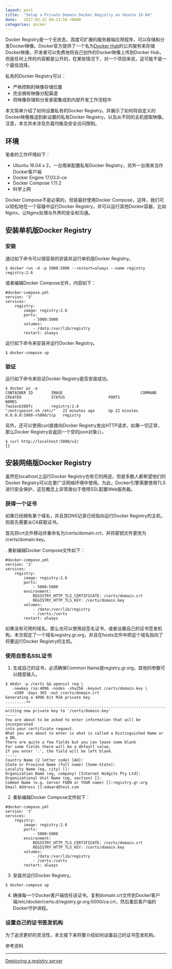 ```yaml
---
layout: post
title:  "Setup a Private Domain Docker Registry on Ubuntu 16.04"
date:   2017-03-22 09:23:59 +0800
categories: docker
---
```

Docker Registry是一个无状态，高度可扩展的服务器端应用程序，可以存储和分发Docker映像。Docker官方提供了一个名为[Docker Hub](https://hub.docker.com/)的公共服务来存储Docker映像，开发者可以免费地将自己创作的Docker映像上传到Docker Hub，但是任何上传的内容都是公开的，在某些情况下，对一个项目来说，这可能不是一个最佳选择。

私有的Docker Registry可以：
* 严格控制的映像存储位置
* 完全拥有映像分配渠道
* 将映像存储和分发紧密集成到内部开发工作流程中

本文简单介绍了如何设置私有的Docker Registry，并展示了如何将自定义的Docker映像推送到新设置的私有Docker Registry，以及从不同的主机提取映像。注意，本文并未涉及负载均衡及安全访问限制。

环境
---------------------
笔者的工作环境如下：
* Ubuntu 16.04 x 2，一台用来配置私有Docker Registry，另外一台用来当作Docker客户端
* Docker Engine 17.03.0-ce
* Docker Compose 1.11.2
* 科学上网

Docker Compose不是必需的，但是最好使用Docker Compose，这样，我们可以轻松地在一个容器中运行Docker Registry，并可以运行其他Docker容器，比如Nginx，让Nginx处理与外界的安全和沟通。 

安装单机版Docker Registry
-------------------------------
### 安装
通过如下命令可以很容易的安装并运行单机版Docker Registry。
~~~
$ docker run -d -p 5000:5000 --restart=always --name registry registry:2.6
~~~

或者编辑Docker Compose文件，内容如下：
~~~
#docker-compose.yml
version: '3'
services:
    registry:
        image: registry:2.6
        ports:
            - 5000:5000
        volumes:
            - /data:/var/lib/registry
        restart: always
~~~

运行如下命令来安装并运行Docker Registry。
~~~
$ docker-compose up
~~~

### 验证

运行如下命令来验证Docker Registry是否安装成功。
~~~
$ docker ps -a
CONTAINER ID        IMAGE                                  COMMAND                  CREATED             STATUS                   PORTS                    NAMES
7aa1ecb388fc        registry:2.6                           "/entrypoint.sh /etc/"   22 minutes ago      Up 22 minutes            0.0.0.0:5000->5000/tcp   registry
~~~

另外，还可以使用curl直接向Docker Registry发出HTTP请求，如果一切正常，那么Docker Registry会返回一个空的json对象`{}`。
~~~
$ curl http://localhost:5000/v2/
{}
~~~

安装网络版Docker Registry
-------------------------
虽然在localhost上运行Docker Registry也有它的用途，但是多数人都希望他们的Docker Registry可以在更广泛网络环境中使用。为此，Docker引擎需要使用TLS进行安全保护，这在概念上非常类似于使用SSL配置Web服务器。

### 获得一个证书
如果已经拥有某个域名，并且其DNS记录已经指向运行Docker Registry的主机，则首先需要从CA获取证书。

首先将crt文件移动并重命名为/certs/domain.crt，并将密钥文件更改为 /certs/domain.key。

. 重新编辑Docker Compose文件如下：
~~~
#docker-compose.yml
version: '3'
services:
    registry:
        image: registry:2.6
        ports:
            - 5000:5000
        environment:
            REGISTRY_HTTP_TLS_CERTIFICATE: /certs/domain.crt
            REGISTRY_HTTP_TLS_KEY: /certs/domain.key
        volumes:
            - /data:/var/lib/registry
            - /certs:/certs
        restart: always
~~~


如果没有可用的域名，那么也可以使用自签名证书，或者设置自己的证书签发机构，本文假定了一个域名registry.gr.org，并且在hosts文件中把这个域名指向了将要运行Docker Registry的主机。

### 使用自签名SSL证书
1. 生成自己的证书，必须确保Common Name是registry.gr.org，其他的参数可以随意输入。
~~~
$ mkdir -p /certs && openssl req \
   -newkey rsa:4096 -nodes -sha256 -keyout /certs/domain.key \
   -x509 -days 365 -out /certs/domain.crt
Generating a 4096 bit RSA private key
.........++
............................................................................++
writing new private key to '/certs/domain.key'
-----
You are about to be asked to enter information that will be incorporated
into your certificate request.
What you are about to enter is what is called a Distinguished Name or a DN.
There are quite a few fields but you can leave some blank
For some fields there will be a default value,
If you enter '.', the field will be left blank.
-----
Country Name (2 letter code) [AU]:
State or Province Name (full name) [Some-State]:
Locality Name (eg, city) []:
Organization Name (eg, company) [Internet Widgits Pty Ltd]:
Organizational Unit Name (eg, section) []:
Common Name (e.g. server FQDN or YOUR name) []:registry.gr.org
Email Address []:edward@test.com
~~~

2. 重新编辑Docker Compose文件如下：
~~~
#docker-compose.yml
version: '3'
services:
    registry:
        image: registry:2.6
        ports:
            - 5000:5000
        environment:
            REGISTRY_HTTP_TLS_CERTIFICATE: /certs/domain.crt
            REGISTRY_HTTP_TLS_KEY: /certs/domain.key
        volumes:
            - /data:/var/lib/registry
            - /certs:/certs
        restart: always
~~~

3. 安装并运行Docker Registry。
~~~
$ docker-compose up
~~~

4. 确保每一个Docker客户端信任该证书。复制domain.crt文件到Docker客户端/etc/docker/certs.d/registry.gr.org:5000/ca.crt，然后重启客户端的Docker守护进程。

### 设置自己的证书签发机构

为了追求更好的灵活性，本文接下来将要介绍如何设置自己的证书签发机构。




参考资料

--------
[Deploying a registry server](https://docs.docker.com/registry/deploying/)